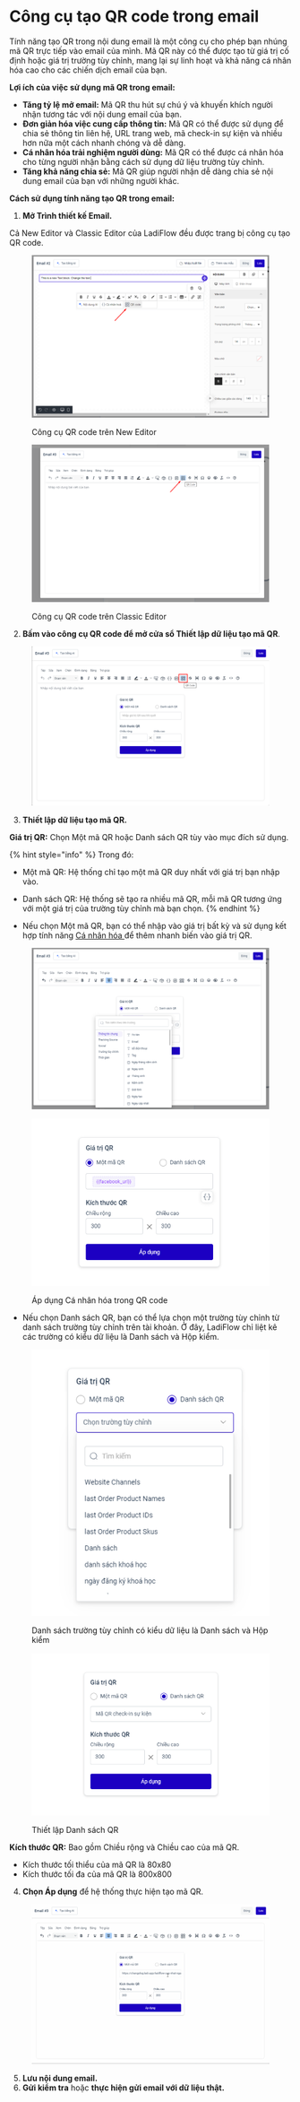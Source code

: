 # Công cụ tạo QR code trong email

Tính năng tạo QR trong nội dung email là một công cụ cho phép bạn nhúng mã QR trực tiếp vào email của mình. Mã QR này có thể được tạo từ giá trị cố định hoặc giá trị trường tùy chỉnh, mang lại sự linh hoạt và khả năng cá nhân hóa cao cho các chiến dịch email của bạn.

**Lợi ích của việc sử dụng mã QR trong email:**

* **Tăng tỷ lệ mở email:** Mã QR thu hút sự chú ý và khuyến khích người nhận tương tác với nội dung email của bạn.
* **Đơn giản hóa việc cung cấp thông tin:** Mã QR có thể được sử dụng để chia sẻ thông tin liên hệ, URL trang web, mã check-in sự kiện và nhiều hơn nữa một cách nhanh chóng và dễ dàng.
* **Cá nhân hóa trải nghiệm người dùng:** Mã QR có thể được cá nhân hóa cho từng người nhận bằng cách sử dụng dữ liệu trường tùy chỉnh.
* **Tăng khả năng chia sẻ:** Mã QR giúp người nhận dễ dàng chia sẻ nội dung email của bạn với những người khác.

**Cách sử dụng tính năng tạo QR trong email:**

1. **Mở Trình thiết kế Email.**&#x20;

Cả New Editor và Classic Editor của LadiFlow đều được trang bị công cụ tạo QR code.

<figure><img src="../.gitbook/assets/image (781).png" alt=""><figcaption><p>Công cụ QR code trên New Editor</p></figcaption></figure>

<figure><img src="../.gitbook/assets/image (782).png" alt=""><figcaption><p>Công cụ QR code trên Classic Editor</p></figcaption></figure>

2. **Bấm vào công cụ QR code để mở cửa sổ Thiết lập dữ liệu tạo mã QR**.

<figure><img src="../.gitbook/assets/image (784).png" alt=""><figcaption></figcaption></figure>

3. **Thiết lập dữ liệu tạo mã QR.**

**Giá trị QR:** Chọn Một mã QR hoặc Danh sách QR tùy vào mục đích sử dụng.

{% hint style="info" %}
Trong đó:

* Một mã QR: Hệ thống chỉ tạo một mã QR duy nhất với giá trị bạn nhập vào.&#x20;
* Danh sách QR: Hệ thống sẽ tạo ra nhiều mã QR, mỗi mã QR tương ứng với một giá trị của trường tùy chỉnh mà bạn chọn.&#x20;
{% endhint %}

* Nếu chọn Một mã QR, bạn có thể nhập vào giá trị bất kỳ và sử dụng kết hợp tính năng [Cá nhân hóa ](ca-nhan-hoa-noi-dung-thong-diep-theo-tung-khach-hang.md)để thêm nhanh biến vào giá trị QR.

<figure><img src="../.gitbook/assets/image (794).png" alt=""><figcaption></figcaption></figure>

<figure><img src="../.gitbook/assets/image (791).png" alt=""><figcaption><p>Áp dụng Cá nhân hóa trong QR code</p></figcaption></figure>

* Nếu chọn Danh sách QR, bạn có thể lựa chọn một trường tùy chỉnh từ danh sách trường tùy chỉnh trên tài khoản. Ở đây, LadiFlow chỉ liệt kê các trường có kiểu dữ liệu là Danh sách và Hộp kiểm.

<figure><img src="../.gitbook/assets/image (786).png" alt=""><figcaption><p>Danh sách trường tùy chỉnh có kiểu dữ liệu là Danh sách và Hộp kiểm</p></figcaption></figure>

<figure><img src="../.gitbook/assets/image (796).png" alt=""><figcaption><p>Thiết lập Danh sách QR</p></figcaption></figure>

**Kích thước QR:** Bao gồm Chiều rộng và Chiều cao của mã QR.

* Kích thước tối thiểu của mã QR là 80x80
* Kích thước tối đa của mã QR là 800x800

4. **Chọn Áp dụng** để hệ thống thực hiện tạo mã QR.

<figure><img src="../.gitbook/assets/qr code1.gif" alt=""><figcaption></figcaption></figure>

5. **Lưu nội dung email.**
6. **Gửi kiểm tra** hoặc **thực hiện gửi email với dữ liệu thật.**
